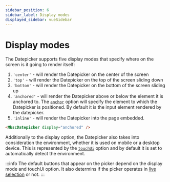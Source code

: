 ```yaml
---
sidebar_position: 6
sidebar_label: Display modes
displayed_sidebar: vueSidebar
---
```


# Display modes

The Datepicker supports five display modes that specify where on the screen is it going to render itself:

1. `'center'` - will render the Datepicker on the center of the screen
2. `'top'` - will render the Datepicker on the top of the screen sliding down
3. `'bottom'` - will render the Datepicker on the bottom of the screen sliding up
4. `'anchored'` - will render the Datepicker above or below the element it is anchored to. The [`anchor`](./api#opt-anchor) option will specify the element to which the Datepicker is positioned. By default it is the input element rendered by the datepicker.
5. `'inline'` - will render the Datepicker into the page embedded.

```html
<MbscDatepicker display="anchored" />
```

Additionally to the display option, the Datepicker also takes into consideration the environment, whether it is used on mobile or a desktop device. This is represented by the [`touchUi`](./api#opt-touchUi) option and by default it is set to automatically detect the environment.

:::info
The default buttons that appear on the picker depend on the display mode and touchUi option. It also determins if the picker operates in [live selection](./live-selection) or not.
:::